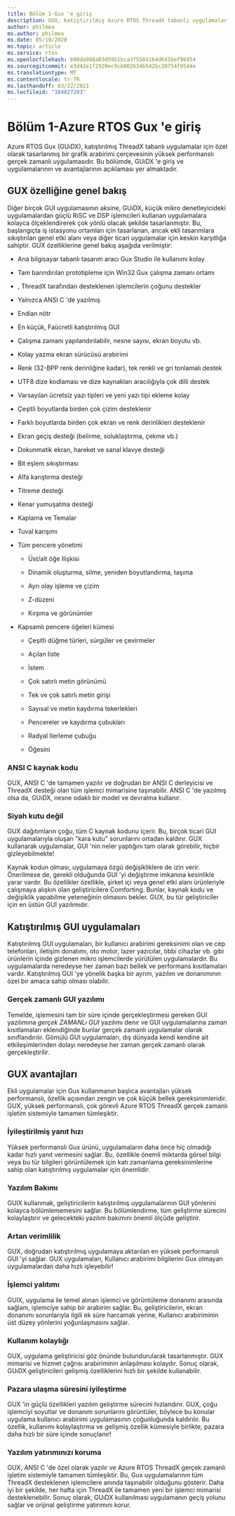 ```yaml
---
title: Bölüm 1-Gux 'e giriş
description: GUX, katıştırılmış Azure RTOS ThreadX tabanlı uygulamalar için özel olarak tasarlanan (GUI) yüksek performanslı gerçek zamanlı bir uygulamasıdır.
author: philmea
ms.author: philmea
ms.date: 05/19/2020
ms.topic: article
ms.service: rtos
ms.openlocfilehash: b90da988a03d59b1bca3f5584164d641bef96454
ms.sourcegitcommit: e3d42e1f2920ec9cb002634b542bc20754f9544e
ms.translationtype: MT
ms.contentlocale: tr-TR
ms.lasthandoff: 03/22/2021
ms.locfileid: "104827203"
---
```

# <a name="chapter-1---introduction-to-azure-rtos-guix"></a>Bölüm 1-Azure RTOS Gux 'e giriş

Azure RTOS Gux (GUıDX), katıştırılmış ThreadX tabanlı uygulamalar için özel olarak tasarlanmış bir grafik arabirimi çerçevesinin yüksek performanslı gerçek zamanlı uygulamasıdır. Bu bölümde, GUıDX 'e giriş ve uygulamalarının ve avantajlarının açıklaması yer almaktadır.

## <a name="guix-feature-overview"></a>GUX özelliğine genel bakış

Diğer birçok GUI uygulamasının aksine, GUıDX, küçük mikro denetleyicideki uygulamalardan güçlü RıSC ve DSP işlemcileri kullanan uygulamalara kolayca ölçeklendirerek çok yönlü olacak şekilde tasarlanmıştır. Bu, başlangıçta iş istasyonu ortamları için tasarlanan, ancak ekli tasarımlara sıkıştırılan genel etki alanı veya diğer ticari uygulamalar için keskin karşıtlığa sahiptir. GUX özelliklerine genel bakış aşağıda verilmiştir:

- Ana bilgisayar tabanlı tasarım aracı Gux Studio ile kullanımı kolay

- Tam barındırılan prototipleme için Win32 Gux çalışma zamanı ortamı

- , ThreadX tarafından desteklenen işlemcilerin çoğunu destekler

- Yalnızca ANSI C 'de yazılmış

- Endian nötr

- En küçük, Faücretli katıştırılmış GUI

- Çalışma zamanı yapılandırılabilir, nesne sayısı, ekran boyutu vb.

- Kolay yazma ekran sürücüsü arabirimi

- Renk (32-BPP renk derinliğine kadar), tek renkli ve gri tonlamalı destek

- UTF8 dize kodlaması ve dize kaynakları aracılığıyla çok dilli destek

- Varsayılan ücretsiz yazı tipleri ve yeni yazı tipi ekleme kolay

- Çeşitli boyutlarda birden çok çizim desteklenir

- Farklı boyutlarda birden çok ekran ve renk derinlikleri desteklenir

- Ekran geçiş desteği (belirme, soluklaştırma, çekme vb.)

- Dokunmatik ekran, hareket ve sanal klavye desteği

- Bit eşlem sıkıştırması

- Alfa karıştırma desteği

- Titreme desteği

- Kenar yumuşatma desteği

- Kaplama ve Temalar

- Tuval karışımı

- Tüm pencere yönetimi

  - Üst/alt öğe Ilişkisi

  - Dinamik oluşturma, silme, yeniden boyutlandırma, taşıma
  - Ayrı olay işleme ve çizim 
  - Z-düzeni
  - Kırpma ve görünümler

- Kapsamlı pencere öğeleri kümesi

  - Çeşitli düğme türleri, sürgüler ve çevirmeler

  - Açılan liste
  
  - İstem

  - Çok satırlı metin görünümü
  
  - Tek ve çok satırlı metin girişi
  
  - Sayısal ve metin kaydırma tekerlekleri
  
  - Pencereler ve kaydırma çubukları
  
  - Radyal Ilerleme çubuğu
  
  - Öğesini

### <a name="ansi-c-source-code"></a>ANSI C kaynak kodu

GUX, ANSI C 'de tamamen yazılır ve doğrudan bir ANSI C derleyicisi ve ThreadX desteği olan tüm işlemci mimarisine taşınabilir. ANSI C 'de yazılmış olsa da, GUıDX, nesne odaklı bir model ve devralma kullanır.

### <a name="not-a-black-box"></a>Siyah kutu değil

GUX dağıtımların çoğu, tüm C kaynak kodunu içerir. Bu, birçok ticari GUI uygulamalarıyla oluşan "kara kutu" sorunlarını ortadan kaldırır. GUX kullanarak uygulamalar, GUI 'nin neler yaptığını tam olarak görebilir, hiçbir gizleyebilmekte!

Kaynak kodun olması, uygulamaya özgü değişikliklere de izin verir. Önerilmese de, gerekli olduğunda GUI 'yi değiştirme imkanına kesinlikle yarar vardır. Bu özellikler özellikle, şirket içi veya genel etki alanı ürünleriyle çalışmaya alışkın olan geliştiricilere Comforting. Bunlar, kaynak kodu ve değişiklik yapabilme yeteneğinin olmasını bekler. GUX, bu tür geliştiriciler için en üstün GUI yazılımıdır.

## <a name="embedded-gui-applications"></a>Katıştırılmış GUI uygulamaları

Katıştırılmış GUI uygulamaları, bir kullanıcı arabirimi gereksinimi olan ve cep telefonları, iletişim donatımı, oto motor, lazer yazıcılar, tıbbi cihazlar vb. gibi ürünlerin içinde gizlenen mikro işlemcilerde yürütülen uygulamalardır. Bu uygulamalarda neredeyse her zaman bazı bellek ve performans kısıtlamaları vardır. Katıştırılmış GUI 'ye yönelik başka bir ayrım, yazılım ve donanımının özel bir amaca sahip olması olabilir.

### <a name="real-time-gui-software"></a>Gerçek zamanlı GUI yazılımı

Temelde, işlemesini tam bir süre içinde gerçekleştirmesi gereken GUI yazılımına *gerçek ZAMANLı GUI* yazılımı denır ve GUI uygulamalarına zaman kısıtlamaları eklendiğinde bunlar gerçek zamanlı uygulamalar olarak sınıflandırılır. Gömülü GUI uygulamaları, dış dünyada kendi kendine ait etkileşimlerinden dolayı neredeyse her zaman gerçek zamanlı olarak gerçekleştirilir.

## <a name="guix-benefits"></a>GUX avantajları

Ekli uygulamalar için Gux kullanmanın başlıca avantajları yüksek performanslı, özellik açısından zengin ve çok küçük bellek gereksinimleridir. GUX, yüksek performanslı, çok görevli Azure RTOS ThreadX gerçek zamanlı işletim sistemiyle tamamen tümleşiktir.

### <a name="improved-responsiveness"></a>İyileştirilmiş yanıt hızı

Yüksek performanslı Gux ürünü, uygulamaların daha önce hiç olmadığı kadar hızlı yanıt vermesini sağlar. Bu, özellikle önemli miktarda görsel bilgi veya bu tür bilgileri görüntülemek için katı zamanlama gereksinimlerine sahip olan katıştırılmış uygulamalar için önemlidir.

### <a name="software-maintenance"></a>Yazılım Bakımı

GUIX kullanmak, geliştiricilerin katıştırılmış uygulamalarının GUI yönlerini kolayca bölümlememesini sağlar. Bu bölümlendirme, tüm geliştirme sürecini kolaylaştırır ve gelecekteki yazılım bakımını önemli ölçüde geliştirir.

### <a name="increased-throughput"></a>Artan verimlilik

GUX, doğrudan katıştırılmış uygulamaya aktarılan en yüksek performanslı GUI 'yi sağlar. GUX uygulamaları, Kullanıcı arabirimi bilgilerini Gux olmayan uygulamalardan daha hızlı işleyebilir!

### <a name="processor-isolation"></a>İşlemci yalıtımı

GUIX, uygulama ile temel alınan işlemci ve görüntüleme donanımı arasında sağlam, işlemciye sahip bir arabirim sağlar. Bu, geliştiricilerin, ekran donanımı sorunlarıyla ilgili ek süre harcamak yerine, Kullanıcı arabiriminin üst düzey yönlerini yoğunlaşmasını sağlar.

### <a name="ease-of-use"></a>Kullanım kolaylığı

GUX, uygulama geliştiricisi göz önünde bulundurularak tasarlanmıştır. GUX mimarisi ve hizmet çağrısı arabiriminin anlaşılması kolaydır. Sonuç olarak, GUıDX geliştiricileri gelişmiş özelliklerini hızlı bir şekilde kullanabilir.

### <a name="improve-time-to-market"></a>Pazara ulaşma süresini iyileştirme

GUX 'in güçlü özellikleri yazılım geliştirme sürecini hızlandırır. GUX, çoğu işlemciyi soyutlar ve donanım sorunlarını görüntüler, böylece bu konular uygulama kullanıcı arabirimi uygulamasının çoğunluğunda kaldırılır. Bu özellik, kullanımı kolaylaştırma ve gelişmiş özellik kümesiyle birlikte, pazara daha hızlı bir süre içinde sonuçlanır!

### <a name="protecting-the-software-investment"></a>Yazılım yatırımınızı koruma

GUX, ANSI C 'de özel olarak yazılır ve Azure RTOS ThreadX gerçek zamanlı işletim sistemiyle tamamen tümleşiktir. Bu, Gux uygulamalarının tüm ThreadX desteklenen işlemcilere anında taşınabilir olduğunu gösterir. Daha iyi bir şekilde, her hafta için ThreadX ile tamamen yeni bir işlemci mimarisi desteklenebilir. Sonuç olarak, GUıDX kullanılması uygulamanın geçiş yolunu sağlar ve orijinal geliştirme yatırımını korur.
